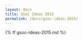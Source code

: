 ```yaml
---
layout: docs
title: GSoC Ideas 2015
permalink: /docs/gsoc-ideas-2015/
---
```


{% tf gsoc-ideas-2015.md %}